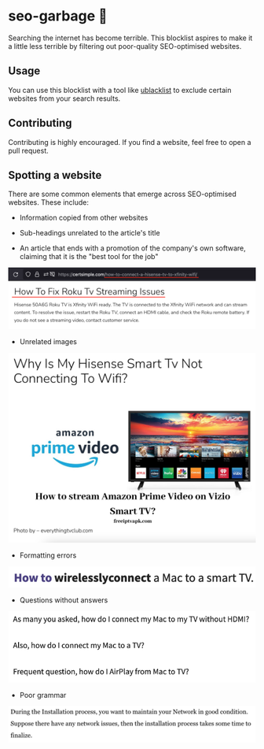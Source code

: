 # seo-garbage 🚯
Searching the internet has become terrible. This blocklist aspires to make it a little less terrible by filtering out poor-quality SEO-optimised websites. 

## Usage
You can use this blocklist with a tool like [ublacklist](https://github.com/iorate/uBlacklist) to exclude certain websites from your search results.

## Contributing
Contributing is highly encouraged. If you find a website, feel free to open a pull request.

## Spotting a website
There are some common elements that emerge across SEO-optimised websites. These include:
- Information copied from other websites

- Sub-headings unrelated to the article's title

- An article that ends with a promotion of the company's own software, claiming that it is the "best tool for the job"

![Subheadings](images/unrelated_subheadings.png)
- Unrelated images

![Unrelated images](images/unrelated_images.png)
- Formatting errors

![Formatting errors](images/formatting_errors.png)
- Questions without answers

![Questions without answers](images/questions_without_answers.png)
- Poor grammar

![Poor grammar](images/poor_grammar.png)
